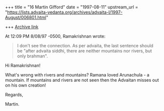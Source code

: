 +++
title = "16 Martin Gifford"
date = "1997-08-11"
upstream_url = "https://lists.advaita-vedanta.org/archives/advaita-l/1997-August/006801.html"

+++
[Archive link](https://lists.advaita-vedanta.org/archives/advaita-l/1997-August/006801.html)

At 12:09 PM 8/08/97 -0500, Ramakrishnan wrote:

>I don't see the connection. As per advaita, the last sentence should be
>"after advaita siddhi, there are neither mountains nor rivers, but only
>brahman".

Hi Ramakrishnan!

What's wrong with rivers and mountains? Ramana loved Arunachula - a
mountain. If mountains and rivers are not seen then the Advaitan misses out
on his own creation!

Regards,

Martin.

